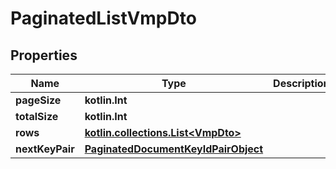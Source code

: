 
# PaginatedListVmpDto

## Properties
Name | Type | Description | Notes
------------ | ------------- | ------------- | -------------
**pageSize** | **kotlin.Int** |  |
**totalSize** | **kotlin.Int** |  |
**rows** | [**kotlin.collections.List&lt;VmpDto&gt;**](VmpDto.md) |  |
**nextKeyPair** | [**PaginatedDocumentKeyIdPairObject**](PaginatedDocumentKeyIdPairObject.md) |  |  [optional]
